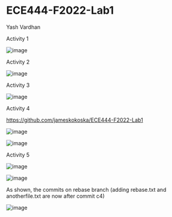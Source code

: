 ﻿# ECE444-F2022-Lab1
Yash Vardhan

Activity 1

![image](https://user-images.githubusercontent.com/59708439/190837769-200b124d-b382-4a75-a080-d80f3aae2633.png)

Activity 2

![image](https://user-images.githubusercontent.com/59708439/190838205-74b7c369-77d2-4723-91e4-61157b867258.png)

Activity 3

![image](https://user-images.githubusercontent.com/59708439/190839306-ff281874-db4a-4a77-9077-650bb3c28af5.png)

Activity 4

https://github.com/jameskokoska/ECE444-F2022-Lab1

![image](https://user-images.githubusercontent.com/59708439/190839583-125d7c7f-f231-4339-b674-ba43cef7e3b7.png)

![image](https://user-images.githubusercontent.com/59708439/190870419-6ffd5aad-6bb4-4fe4-9bb0-3c359f3d2da9.png)

Activity 5

![image](https://user-images.githubusercontent.com/59708439/190871743-70392f6d-3aca-4936-9551-4b0a9b6068cc.png)

![image](https://user-images.githubusercontent.com/59708439/190871723-f9d0de3a-21e7-4b2d-9668-a479b79004e4.png)

As shown, the commits on rebase branch (adding rebase.txt and anotherfile.txt are now after commit c4)

![image](https://user-images.githubusercontent.com/59708439/190871767-738be5cc-34e3-476c-b173-03808396c59a.png)
